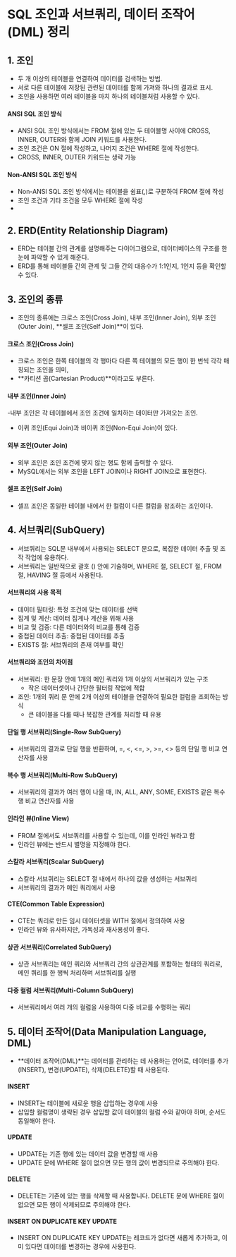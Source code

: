 # SQL 조인과 서브쿼리, 데이터 조작어(DML) 정리
## 1. 조인
- 두 개 이상의 테이블을 연결하여 데이터를 검색하는 방법.
- 서로 다른 테이블에 저장된 관련된 데이터를 함께 가져와 하나의 결과로 표시.
- 조인을 사용하면 여러 테이블을 마치 하나의 테이블처럼 사용할 수 있다.
  
#### ANSI SQL 조인 방식
- ANSI SQL 조인 방식에서는 FROM 절에 있는 두 테이블명 사이에 CROSS, INNER, OUTER와 함께 JOIN 키워드를 사용한다.
- 조인 조건은 ON 절에 작성하고, 나머지 조건은 WHERE 절에 작성한다.
- CROSS, INNER, OUTER 키워드는 생략 가능

#### Non-ANSI SQL 조인 방식
- Non-ANSI SQL 조인 방식에서는 테이블을 쉼표(,)로 구분하여 FROM 절에 작성
- 조인 조건과 기타 조건을 모두 WHERE 절에 작성
- 
## 2. ERD(Entity Relationship Diagram)
- ERD는 테이블 간의 관계를 설명해주는 다이어그램으로, 데이터베이스의 구조를 한눈에 파악할 수 있게 해준다.
- ERD를 통해 테이블들 간의 관계 및 그들 간의 대응수가 1:1인지, 1인지 등을 확인할 수 있다.

## 3. 조인의 종류
- 조인의 종류에는 크로스 조인(Cross Join), 내부 조인(Inner Join), 외부 조인(Outer Join), **셀프 조인(Self Join)**이 있다.

#### 크로스 조인(Cross Join)
- 크로스 조인은 한쪽 테이블의 각 행마다 다른 쪽 테이블의 모든 행이 한 번씩 각각 매칭되는 조인을 의미,
- **카티션 곱(Cartesian Product)**이라고도 부른다.

#### 내부 조인(Inner Join)
-내부 조인은 각 테이블에서 조인 조건에 일치하는 데이터만 가져오는 조인.
- 이퀴 조인(Equi Join)과 비이퀴 조인(Non-Equi Join)이 있다.

#### 외부 조인(Outer Join)
- 외부 조인은 조인 조건에 맞지 않는 행도 함께 출력할 수 있다.
- MySQL에서는 외부 조인을 LEFT JOIN이나 RIGHT JOIN으로 표현한다.

#### 셀프 조인(Self Join)
- 셀프 조인은 동일한 테이블 내에서 한 컬럼이 다른 컬럼을 참조하는 조인이다.

## 4. 서브쿼리(SubQuery)
- 서브쿼리는 SQL문 내부에서 사용되는 SELECT 문으로, 복잡한 데이터 추출 및 조작 작업에 유용하다.
- 서브쿼리는 일반적으로 괄호 () 안에 기술하며, WHERE 절, SELECT 절, FROM 절, HAVING 절 등에서 사용된다.

#### 서브쿼리의 사용 목적
- 데이터 필터링: 특정 조건에 맞는 데이터를 선택
- 집계 및 계산: 데이터 집계나 계산을 위해 사용
- 비교 및 검증: 다른 데이터와의 비교를 통해 검증
- 중첩된 데이터 추출: 중첩된 데이터를 추출
- EXISTS 절: 서브쿼리의 존재 여부를 확인

#### 서브쿼리와 조인의 차이점
- 서브쿼리: 한 문장 안에 1개의 메인 쿼리와 1개 이상의 서브쿼리가 있는 구조
  - 작은 데이터셋이나 간단한 필터링 작업에 적합
- 조인: 1개의 쿼리 문 안에 2개 이상의 테이블을 연결하여 필요한 컬럼을 조회하는 방식
  - 큰 테이블을 다룰 때나 복잡한 관계를 처리할 때 유용

#### 단일 행 서브쿼리(Single-Row SubQuery)
- 서브쿼리의 결과로 단일 행을 반환하며, =, <, <=, >, >=, <> 등의 단일 행 비교 연산자를 사용

#### 복수 행 서브쿼리(Multi-Row SubQuery)
- 서브쿼리의 결과가 여러 행이 나올 때, IN, ALL, ANY, SOME, EXISTS 같은 복수 행 비교 연산자를 사용

#### 인라인 뷰(Inline View)
- FROM 절에서도 서브쿼리를 사용할 수 있는데, 이를 인라인 뷰라고 함
- 인라인 뷰에는 반드시 별명을 지정해야 한다.

#### 스칼라 서브쿼리(Scalar SubQuery)
- 스칼라 서브쿼리는 SELECT 절 내에서 하나의 값을 생성하는 서브쿼리
- 서브쿼리의 결과가 메인 쿼리에서 사용

#### CTE(Common Table Expression)
- CTE는 쿼리로 만든 임시 데이터셋을 WITH 절에서 정의하여 사용
- 인라인 뷰와 유사하지만, 가독성과 재사용성이 좋다.

#### 상관 서브쿼리(Correlated SubQuery)
- 상관 서브쿼리는 메인 쿼리와 서브쿼리 간의 상관관계를 포함하는 형태의 쿼리로, 메인 쿼리를 한 행씩 처리하며 서브쿼리를 실행

#### 다중 컬럼 서브쿼리(Multi-Column SubQuery)
- 서브쿼리에서 여러 개의 컬럼을 사용하여 다중 비교를 수행하는 쿼리

## 5. 데이터 조작어(Data Manipulation Language, DML)
- **데이터 조작어(DML)**는 데이터를 관리하는 데 사용하는 언어로, 데이터를 추가(INSERT), 변경(UPDATE), 삭제(DELETE)할 때 사용된다.

#### INSERT
- INSERT는 테이블에 새로운 행을 삽입하는 경우에 사용
- 삽입할 컬럼명이 생략된 경우 삽입할 값이 테이블의 컬럼 수와 같아야 하며, 순서도 동일해야 한다.

#### UPDATE
- UPDATE는 기존 행에 있는 데이터 값을 변경할 때 사용
- UPDATE 문에 WHERE 절이 없으면 모든 행의 값이 변경되므로 주의해야 한다.

#### DELETE
- DELETE는 기존에 있는 행을 삭제할 때 사용합니다. DELETE 문에 WHERE 절이 없으면 모든 행이 삭제되므로 주의해야 한다.

#### INSERT ON DUPLICATE KEY UPDATE
- INSERT ON DUPLICATE KEY UPDATE는 레코드가 없다면 새롭게 추가하고, 이미 있다면 데이터를 변경하는 경우에 사용한다.
